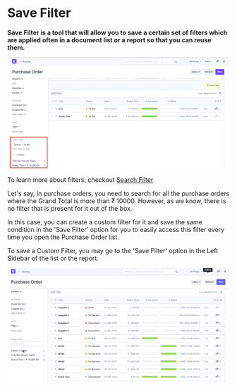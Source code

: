 
# Save Filter


**Save Filter is a tool that will allow you to save a certain set of filters which are applied often in a document list or a report so that you can reuse them.**


![Save Filter](/files/using-save-filter-1.png)


To learn more about filters, checkout [Search Filter](/docs/v13/user/manual/en/using-erpnext/search-filter)


Let's say, in purchase orders, you need to search for all the purchase orders where the Grand Total is more than ₹ 10000. However, as we know, there is no filter that is present for it out of the box.


In this case, you can create a custom filter for it and save the same condition in the 'Save Filter' option for you to easily access this filter every time you open the Purchase Order list.


To save a Custom Filter, you may go to the 'Save Filter' option in the Left Sidebar of the list or the report.


![Save Filter](/files/using-save-filter-1.gif)


